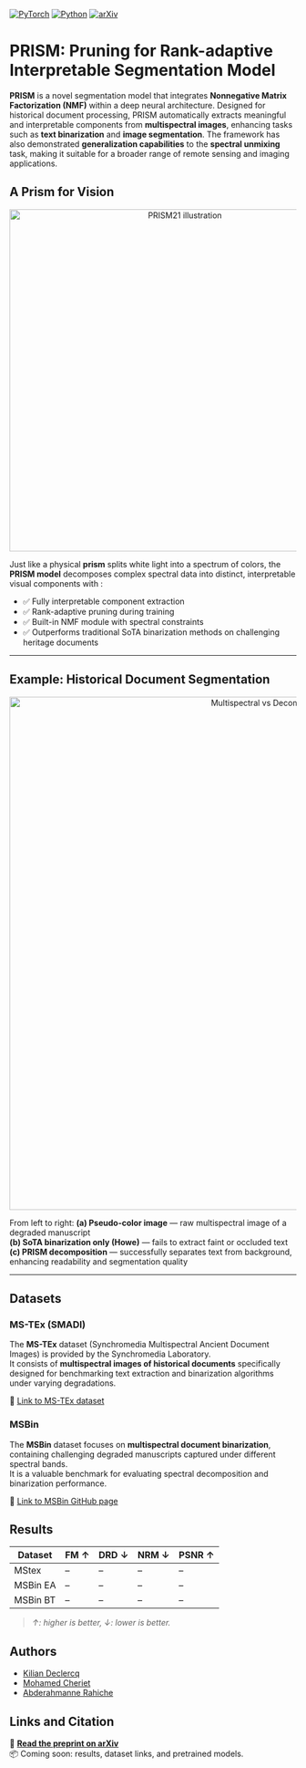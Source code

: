 [![PyTorch](https://img.shields.io/badge/PyTorch-ee4c2c?logo=pytorch&logoColor=white)](#)  [![Python](https://img.shields.io/badge/Python-3776AB?logo=python&logoColor=fff)](#)  [![arXiv](https://img.shields.io/badge/arXiv-<INDEX>-b31b1b.svg)](https://arxiv.org/abs/<INDEX>)

# **PRISM**: Pruning for Rank-adaptive Interpretable Segmentation Model

**PRISM** is a novel segmentation model that integrates **Nonnegative Matrix Factorization (NMF)** within a deep neural architecture. Designed for historical document processing, PRISM automatically extracts meaningful and interpretable components from **multispectral images**, enhancing tasks such as **text binarization** and **image segmentation**. The framework has also demonstrated **generalization capabilities** to the **spectral unmixing** task, making it suitable for a broader range of remote sensing and imaging applications.

## A Prism for Vision

<p align="center">
  <img src="https://github.com/user-attachments/assets/d56ca3a3-65b6-43e0-977e-4528beff784b" alt="PRISM21 illustration" width="600">
</p>

Just like a physical **prism** splits white light into a spectrum of colors, the **PRISM model** decomposes complex spectral data into distinct, interpretable visual components with :

- ✅ Fully interpretable component extraction  
- ✅ Rank-adaptive pruning during training  
- ✅ Built-in NMF module with spectral constraints  
- ✅ Outperforms traditional SoTA binarization methods on challenging heritage documents

---

## Example: Historical Document Segmentation

<p align="center">
  <img src="https://github.com/user-attachments/assets/bd1d82d7-4747-4fec-8c65-f68158c51b0d" alt="Multispectral vs Decomposition" width="900">
</p>

From left to right:
**(a) Pseudo-color image** — raw multispectral image of a degraded manuscript  
**(b) SoTA binarization only (Howe)** — fails to extract faint or occluded text  
**(c) PRISM decomposition** — successfully separates text from background, enhancing readability and segmentation quality

---

## Datasets
### MS-TEx (SMADI)

The **MS-TEx** dataset (Synchromedia Multispectral Ancient Document Images) is provided by the Synchromedia Laboratory.  
It consists of **multispectral images of historical documents** specifically designed for benchmarking text extraction and binarization algorithms under varying degradations.

🔗 [Link to MS-TEx dataset](https://tc11.cvc.uab.es/datasets/SMADI_1)

### MSBin

The **MSBin** dataset focuses on **multispectral document binarization**, containing challenging degraded manuscripts captured under different spectral bands.  
It is a valuable benchmark for evaluating spectral decomposition and binarization performance.

🔗 [Link to MSBin GitHub page](https://github.com/hollaus/msbin)



## Results

| Dataset     | FM ↑     | DRD ↓    | NRM ↓    | PSNR ↑   |
|-------------|----------|----------|----------|----------|
| MStex  | –        | –        | –        | –        |
| MSBin EA  | –        | –        | –        | –        |
| MSBin BT | –      | –        | –        | –        |


> *↑: higher is better, ↓: lower is better.*


## Authors

- [Kilian Declercq](https://www.github.com/Kilian-Declercq)  
- [Mohamed Cheriet](https://profs.etsmtl.ca/mcheriet/)
- [Abderahmanne Rahiche]()


## Links and Citation

📄 **[Read the preprint on arXiv](https://arxiv.org/abs/<INDEX>)**  
📦 Coming soon: results, dataset links, and pretrained models.
